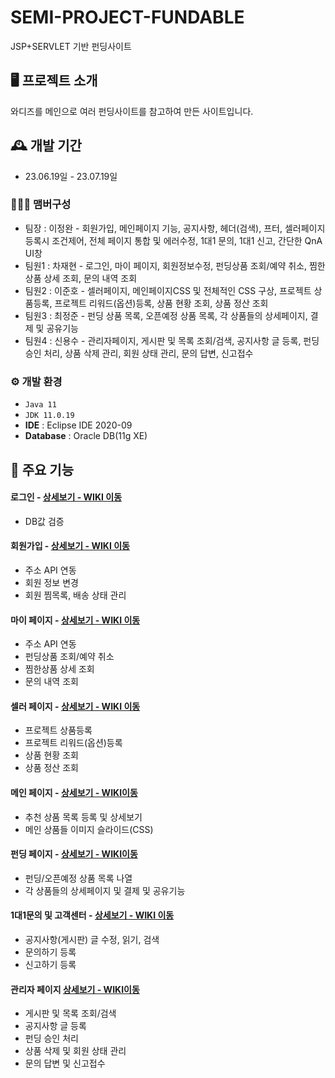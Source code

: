 # SEMI-PROJECT-FUNDABLE
JSP+SERVLET 기반 펀딩사이트

## 🖥️ 프로젝트 소개
와디즈를 메인으로 여러 펀딩사이트를 참고하여 만든 사이트입니다.
<br>

## 🕰️ 개발 기간
* 23.06.19일 - 23.07.19일

### 🧑‍🤝‍🧑 맴버구성
 - 팀장  : 이정완 - 회원가입, 메인페이지 기능, 공지사항, 헤더(검색), 프터, 셀러페이지 등록시 조건제어, 전체 페이지 통합 및 에러수정, 1대1 문의, 1대1 신고, 간단한 QnA UI창
 - 팀원1 : 차재현 - 로그인, 마이 페이지, 회원정보수정, 펀딩상품 조회/예약 취소, 찜한상품 상세 조회, 문의 내역 조회
 - 팀원2 : 이준호 - 셀러페이지, 메인페이지CSS 및 전체적인 CSS 구상, 프로젝트 상품등록, 프로젝트 리워드(옵션)등록, 상품 현황 조회, 상품 정산 조회
 - 팀원3 : 최정준 - 펀딩 상품 목록, 오픈예정 상품 목록, 각 상품들의 상세페이지, 결제 및 공유기능
 - 팀원4 : 신용수 - 관리자페이지, 게시판 및 목록 조회/검색, 공지사항 글 등록, 펀딩 승인 처리, 상품 삭제 관리, 회원 상태 관리, 문의 답변, 신고접수

### ⚙️ 개발 환경
- `Java 11`
- `JDK 11.0.19`
- **IDE** : Eclipse IDE 2020-09
- **Database** : Oracle DB(11g XE)

## 📌 주요 기능
#### 로그인 - <a href="https://github.com/chaehyuenwoo/SpringBoot-Project-MEGABOX/wiki/%EC%A3%BC%EC%9A%94-%EA%B8%B0%EB%8A%A5-%EC%86%8C%EA%B0%9C(Login)" >상세보기 - WIKI 이동</a>
- DB값 검증

#### 회원가입 - <a href="https://github.com/chaehyuenwoo/SpringBoot-Project-MEGABOX/wiki/%EC%A3%BC%EC%9A%94-%EA%B8%B0%EB%8A%A5-%EC%86%8C%EA%B0%9C(Member)" >상세보기 - WIKI 이동</a>
- 주소 API 연동
- 회원 정보 변경
- 회원 찜목록, 배송 상태 관리

#### 마이 페이지 - <a href="https://github.com/chaehyuenwoo/SpringBoot-Project-MEGABOX/wiki/%EC%A3%BC%EC%9A%94-%EA%B8%B0%EB%8A%A5-%EC%86%8C%EA%B0%9C(Member)" >상세보기 - WIKI 이동</a>
- 주소 API 연동
- 펀딩상품 조회/예약 취소
- 찜한상품 상세 조회
- 문의 내역 조회

#### 셀러 페이지 - <a href="https://github.com/chaehyuenwoo/SpringBoot-Project-MEGABOX/wiki/%EC%A3%BC%EC%9A%94-%EA%B8%B0%EB%8A%A5-%EC%86%8C%EA%B0%9C(%EC%98%81%ED%99%94-%EC%98%88%EB%A7%A4)" >상세보기 - WIKI 이동</a>
- 프로젝트 상품등록
- 프로젝트 리워드(옵션)등록
- 상품 현황 조회
- 상품 정산 조회

#### 메인 페이지 - <a href="https://github.com/chaehyuenwoo/SpringBoot-Project-MEGABOX/wiki/%EC%A3%BC%EC%9A%94-%EA%B8%B0%EB%8A%A5-%EC%86%8C%EA%B0%9C(%EB%A9%94%EC%9D%B8-Page)" >상세보기 - WIKI이동</a>
- 추천 상품 목록 등록 및 상세보기
- 메인 상품들 이미지 슬라이드(CSS)

#### 펀딩 페이지 - <a href="https://github.com/chaehyuenwoo/SpringBoot-Project-MEGABOX/wiki/%EC%A3%BC%EC%9A%94-%EA%B8%B0%EB%8A%A5-%EC%86%8C%EA%B0%9C(%EB%A9%94%EC%9D%B8-Page)" >상세보기 - WIKI이동</a>
- 펀딩/오픈예정 상품 목록 나열
- 각 상품들의 상세페이지 및 결제 및 공유기능

#### 1대1문의 및 고객센터 - <a href="" >상세보기 - WIKI 이동</a> 
- 공지사항(게시판) 글 수정, 읽기, 검색
- 문의하기 등록
- 신고하기 등록

#### 관리자 페이지 <a href="https://github.com/chaehyuenwoo/SpringBoot-Project-MEGABOX/wiki/%EC%A3%BC%EC%9A%94-%EA%B8%B0%EB%8A%A5-%EC%86%8C%EA%B0%9C(%EB%A9%94%EC%9D%B8-Page)" >상세보기 - WIKI이동</a>
- 게시판 및 목록 조회/검색
- 공지사항 글 등록
- 펀딩 승인 처리
- 상품 삭제 및 회원 상태 관리
- 문의 답변 및 신고접수
